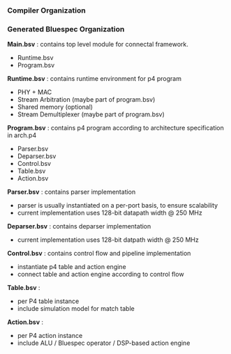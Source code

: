 ### Compiler Organization 



### Generated Bluespec Organization

**Main.bsv** : contains top level module for connectal framework.
- Runtime.bsv
- Program.bsv

**Runtime.bsv** : contains runtime environment for p4 program
- PHY + MAC
- Stream Arbitration (maybe part of program.bsv)
- Shared memory (optional)
- Stream Demultiplexer (maybe part of program.bsv)

**Program.bsv** : contains p4 program according to architecture specification in arch.p4
- Parser.bsv
- Deparser.bsv
- Control.bsv
- Table.bsv
- Action.bsv

**Parser.bsv** : contains parser implementation
- parser is usually instantiated on a per-port basis, to ensure scalability
- current implementation uses 128-bit datapath width @ 250 MHz

**Deparser.bsv** : contains deparser implementation
- current implementation uses 128-bit datpath width @ 250 MHz

**Control.bsv** : contains control flow and pipeline implementation
- instantiate p4 table and action engine
- connect table and action engine according to control flow

**Table.bsv** :
- per P4 table instance
- include simulation model for match table

**Action.bsv** :
- per P4 action instance
- include ALU / Bluespec operator / DSP-based action engine


